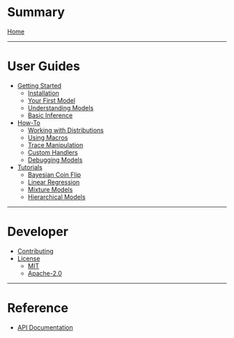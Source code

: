 # Summary

[Home](../../README.md)

---

# User Guides

- [Getting Started]()
  - [Installation](./getting-started/installation.md)
  - [Your First Model](./getting-started/your-first-model.md)
  - [Understanding Models](./getting-started/understanding-models.md)
  - [Basic Inference](./getting-started/basic-inference.md)
- [How-To]()
  - [Working with Distributions](./how-to/working-with-distributions.md)
  - [Using Macros](./how-to/using-macros.md)
  - [Trace Manipulation](./how-to/trace-manipulation.md)
  - [Custom Handlers](./how-to/custom-handlers.md)
  - [Debugging Models](./how-to/debugging-models.md)
- [Tutorials]()
  - [Bayesian Coin Flip](./tutorials/bayesian-coin-flip.md)
  - [Linear Regression](./tutorials/linear-regression.md)
  - [Mixture Models](./tutorials/mixture-models.md)
  - [Hierarchical Models](./tutorials/hierarchical-models.md)

---

# Developer

- [Contributing]()
- [License]()
  - [MIT]()
  - [Apache-2.0]()

---

# Reference

- [API Documentation]()
